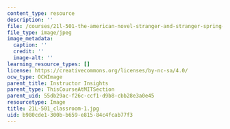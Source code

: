 ```yaml
---
content_type: resource
description: ''
file: /courses/21l-501-the-american-novel-stranger-and-stranger-spring-2013/b980cde1300bb659e81584c4fcab77f3_21L-501_classroom-1.jpg
file_type: image/jpeg
image_metadata:
  caption: ''
  credit: ''
  image-alt: ''
learning_resource_types: []
license: https://creativecommons.org/licenses/by-nc-sa/4.0/
ocw_type: OCWImage
parent_title: Instructor Insights
parent_type: ThisCourseAtMITSection
parent_uid: 55db29ac-f26c-ccf1-d9b8-cbb28e3a0e45
resourcetype: Image
title: 21L-501_classroom-1.jpg
uid: b980cde1-300b-b659-e815-84c4fcab77f3
---
```

